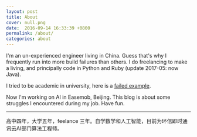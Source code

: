 ```yaml
---
layout: post
title: About
cover: null.png
date:  2016-09-14 16:33:39 +0800
permalink: /about/
categories: about
---
```


I'm an un-experienced engineer living in China. Guess that's why I frequently run into more build failures than others. I do freelancing to make a living, and principally code in Python and Ruby (update 2017-05: now Java).

I tried to be academic in university, here is a [failed example](https://github.com/KHN190/torch-rnn).

Now I'm working on AI in Easemob, Beijing. This blog is about some struggles I encountered during my job. Have fun.

---

高中四年，大学五年，feelance 三年。自学数学和人工智能，目前为环信即时通讯云AI部门算法工程师。
